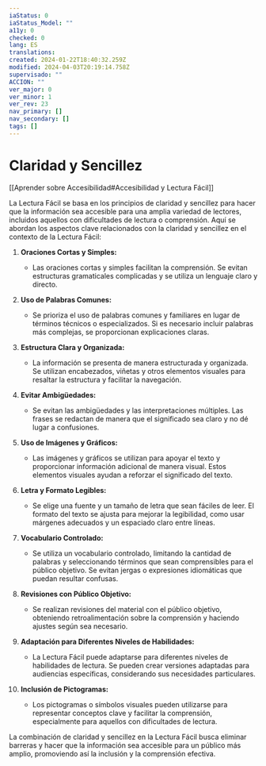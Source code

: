 ```yaml
---
iaStatus: 0
iaStatus_Model: ""
a11y: 0
checked: 0
lang: ES
translations: 
created: 2024-01-22T18:40:32.259Z
modified: 2024-04-03T20:19:14.758Z
supervisado: ""
ACCION: ""
ver_major: 0
ver_minor: 1
ver_rev: 23
nav_primary: []
nav_secondary: []
tags: []
---
```

# Claridad y Sencillez

[[Aprender sobre Accesibilidad#Accesibilidad y Lectura Fácil]]

La Lectura Fácil se basa en los principios de claridad y sencillez para hacer que la información sea accesible para una amplia variedad de lectores, incluidos aquellos con dificultades de lectura o comprensión. Aquí se abordan los aspectos clave relacionados con la claridad y sencillez en el contexto de la Lectura Fácil:

1. **Oraciones Cortas y Simples:**
   - Las oraciones cortas y simples facilitan la comprensión. Se evitan estructuras gramaticales complicadas y se utiliza un lenguaje claro y directo.

2. **Uso de Palabras Comunes:**
   - Se prioriza el uso de palabras comunes y familiares en lugar de términos técnicos o especializados. Si es necesario incluir palabras más complejas, se proporcionan explicaciones claras.

3. **Estructura Clara y Organizada:**
   - La información se presenta de manera estructurada y organizada. Se utilizan encabezados, viñetas y otros elementos visuales para resaltar la estructura y facilitar la navegación.

4. **Evitar Ambigüedades:**
   - Se evitan las ambigüedades y las interpretaciones múltiples. Las frases se redactan de manera que el significado sea claro y no dé lugar a confusiones.

5. **Uso de Imágenes y Gráficos:**
   - Las imágenes y gráficos se utilizan para apoyar el texto y proporcionar información adicional de manera visual. Estos elementos visuales ayudan a reforzar el significado del texto.

6. **Letra y Formato Legibles:**
   - Se elige una fuente y un tamaño de letra que sean fáciles de leer. El formato del texto se ajusta para mejorar la legibilidad, como usar márgenes adecuados y un espaciado claro entre líneas.

7. **Vocabulario Controlado:**
   - Se utiliza un vocabulario controlado, limitando la cantidad de palabras y seleccionando términos que sean comprensibles para el público objetivo. Se evitan jergas o expresiones idiomáticas que puedan resultar confusas.

8. **Revisiones con Público Objetivo:**
   - Se realizan revisiones del material con el público objetivo, obteniendo retroalimentación sobre la comprensión y haciendo ajustes según sea necesario.

9. **Adaptación para Diferentes Niveles de Habilidades:**
   - La Lectura Fácil puede adaptarse para diferentes niveles de habilidades de lectura. Se pueden crear versiones adaptadas para audiencias específicas, considerando sus necesidades particulares.

10. **Inclusión de Pictogramas:**
    - Los pictogramas o símbolos visuales pueden utilizarse para representar conceptos clave y facilitar la comprensión, especialmente para aquellos con dificultades de lectura.

La combinación de claridad y sencillez en la Lectura Fácil busca eliminar barreras y hacer que la información sea accesible para un público más amplio, promoviendo así la inclusión y la comprensión efectiva.